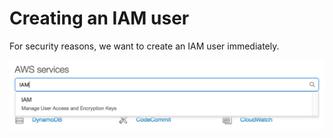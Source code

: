 # Creating an IAM user
For security reasons, we want to create an IAM user immediately.

![Choose IAM](../assets/aws-1.png)
<!--stackedit_data:
eyJoaXN0b3J5IjpbMTkxNDE4NDk5MCwtMTY0MDkyOTMzNCwyMT
A3NDUwNjQ5LDE1MDY1ODkxNDddfQ==
-->